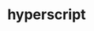 ---
git: https://github.com/bigskysoftware/_hyperscript
logohandle: hyperscript
sort: hyperscript
title: hyperscript
website: https://hyperscript.org/
---